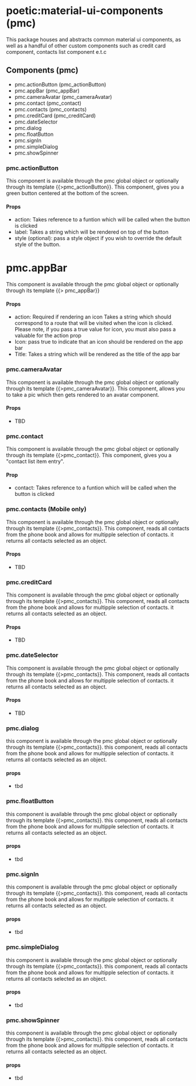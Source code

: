 # poetic:material-ui-components (pmc)
  This package houses and abstracts common material ui components, as well as a handful of other custom components such as credit card component, contacts list component e.t.c

## Components (pmc)

- pmc.actionButton (pmc_actionButton)
- pmc.appBar (pmc_appBar)
- pmc.cameraAvatar (pmc_cameraAvatar)
- pmc.contact (pmc_contact)
- pmc.contacts (pmc_contacts)
- pmc.creditCard  (pmc_creditCard)
- pmc.dateSelector
- pmc.dialog
- pmc.floatButton
- pmc.signIn
- pmc.simpleDialog
- pmc.showSpinner

### pmc.actionButton
  This component is available through the pmc global object or optionally through its template {{>pmc_actionButton}}. This component, gives you a green button centered at the bottom of the screen.

#### Props
- action: Takes reference to a funtion which will be called when the button is clicked
- label: Takes a string which will be rendered on top of the button
- style (optional): pass a style object if you wish to override the default style of the button.


# pmc.appBar
  This component is available through the pmc global object or optionally through its template {{> pmc_appBar}}

#### Props
- action: Required if rendering an icon Takes a string which should correspond to a route that will be visited when the icon is clicked. Please note, if you pass a true value for icon, you must also pass a valuable for the action prop
- Icon: pass true to indicate that an icon should be rendered on the app bar
- Title: Takes a string which will be rendered as the title of the app bar

### pmc.cameraAvatar
  This component is available through the pmc global object or optionally through its template {{>pmc_cameraAvatar}}. This component, allows you to take a pic which then gets rendered to an avatar component.

#### Props
- TBD

### pmc.contact
  This component is available through the pmc global object or optionally through its template {{>pmc_contact}}. This component, gives you a "contact list item entry".

#### Prop
- contact: Takes reference to a funtion which will be called when the button is clicked

### pmc.contacts (Mobile only)
  This component is available through the pmc global object or optionally through its template {{>pmc_contacts}}. This component, reads all contacts from the phone book and allows for multipple selection of contacts. it returns all contacts selected as an object.

#### Props
- TBD

### pmc.creditCard
  This component is available through the pmc global object or optionally through its template {{>pmc_contacts}}. This component, reads all contacts from the phone book and allows for multipple selection of contacts. it returns all contacts selected as an object.

#### Props
- TBD

### pmc.dateSelector
  This component is available through the pmc global object or optionally through its template {{>pmc_contacts}}. This component, reads all contacts from the phone book and allows for multipple selection of contacts. it returns all contacts selected as an object.

#### Props
- TBD

### pmc.dialog
  this component is available through the pmc global object or optionally through its template {{>pmc_contacts}}. this component, reads all contacts from the phone book and allows for multipple selection of contacts. it returns all contacts selected as an object.

#### props
- tbd

### pmc.floatButton
  this component is available through the pmc global object or optionally through its template {{>pmc_contacts}}. this component, reads all contacts from the phone book and allows for multipple selection of contacts. it returns all contacts selected as an object.

#### props
- tbd

### pmc.signIn
  this component is available through the pmc global object or optionally through its template {{>pmc_contacts}}. this component, reads all contacts from the phone book and allows for multipple selection of contacts. it returns all contacts selected as an object.

#### props
- tbd

### pmc.simpleDialog
  this component is available through the pmc global object or optionally through its template {{>pmc_contacts}}. this component, reads all contacts from the phone book and allows for multipple selection of contacts. it returns all contacts selected as an object.

#### props
- tbd

### pmc.showSpinner
  this component is available through the pmc global object or optionally through its template {{>pmc_contacts}}. this component, reads all contacts from the phone book and allows for multipple selection of contacts. it returns all contacts selected as an object.

#### props
- tbd
